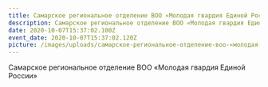 ```yaml
---
title: Самарское региональное отделение ВОО «Молодая гвардия Единой России»
description: Самарское региональное отделение ВОО «Молодая гвардия Единой России»
date: 2020-10-07T15:37:02.100Z
event_date: 2020-10-07T15:37:02.120Z
picture: /images/uploads/самарское-региональное-отделение-воо-«молодая-гвардия-единой-россии».jpg
---
```

Самарское региональное отделение ВОО «Молодая гвардия Единой России»